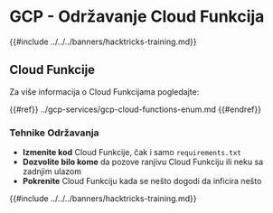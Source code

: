 # GCP - Održavanje Cloud Funkcija

{{#include ../../../banners/hacktricks-training.md}}

## Cloud Funkcije

Za više informacija o Cloud Funkcijama pogledajte:

{{#ref}}
../gcp-services/gcp-cloud-functions-enum.md
{{#endref}}

### Tehnike Održavanja

- **Izmenite kod** Cloud Funkcije, čak i samo `requirements.txt`
- **Dozvolite bilo kome** da pozove ranjivu Cloud Funkciju ili neku sa zadnjim ulazom
- **Pokrenite** Cloud Funkciju kada se nešto dogodi da inficira nešto

{{#include ../../../banners/hacktricks-training.md}}

